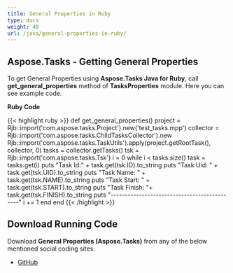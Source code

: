 ```yaml
---
title: General Properties in Ruby
type: docs
weight: 40
url: /java/general-properties-in-ruby/
---
```


## **Aspose.Tasks - Getting General Properties**
To get General Properties using **Aspose.Tasks Java for Ruby**, call **get_general_properties** method of **TasksProperties** module. Here you can see example code.

**Ruby Code**

{{< highlight ruby >}}
def get_general_properties()
    project = Rjb::import('com.aspose.tasks.Project').new('test_tasks.mpp')
    collector = Rjb::import('com.aspose.tasks.ChildTasksCollector').new
    Rjb::import('com.aspose.tasks.TaskUtils').apply(project.getRootTask(), collector, 0)
    tasks = collector.getTasks()
    tsk = Rjb::import('com.aspose.tasks.Tsk')
    i = 0
    while i < tasks.size()
        task = tasks.get(i)
        puts "Task Id:" + task.get(tsk.ID).to_string
        puts "Task Uid: " + task.get(tsk.UID).to_string
        puts "Task Name: " + task.get(tsk.NAME).to_string
        puts "Task Start: " + task.get(tsk.START).to_string
        puts "Task Finish: "+  task.get(tsk.FINISH).to_string
        puts "---------------------------------------------"
        i += 1
    end
end
{{< /highlight >}}

## **Download Running Code**
Download **General Properties (Aspose.Tasks)** from any of the below mentioned social coding sites:

- [GitHub](https://github.com/aspose-tasks/Aspose.Tasks-for-Java/blob/master/Plugins/Aspose_Tasks_Java_for_Ruby/lib/asposetasksjava/Tasks/tasksproperties.rb)
